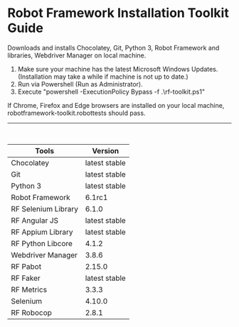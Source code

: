# Robot Framework Installation Toolkit Guide

Downloads and installs Chocolatey, Git, Python 3, Robot Framework and libraries, Webdriver Manager on local machine.

1. Make sure your machine has the latest Microsoft Windows Updates. (Installation may take a while if machine is not up to date.)
2. Run via Powershell (Run as Administrator).
3. Execute "powershell -ExecutionPolicy Bypass -f .\rf-toolkit.ps1"

If Chrome, Firefox and Edge browsers are installed on your local machine, robotframework-toolkit.robottests should pass.
<hr><br>

| Tools | Version |
| ----- | ------- |
| Chocolatey | latest stable |
| Git | latest stable |
| Python 3 | latest stable |
| Robot Framework | 6.1rc1 |
| RF Selenium Library | 6.1.0 |
| RF Angular JS | latest stable |
| RF Appium Library | latest stable |
| RF Python Libcore | 4.1.2 |
| Webdriver Manager | 3.8.6 |
| RF Pabot | 2.15.0 |
| RF Faker | latest stable |
| RF Metrics | 3.3.3 |
| Selenium | 4.10.0 |
| RF Robocop | 2.8.1 |
